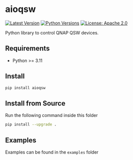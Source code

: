 # aioqsw
[![Latest Version][mdversion-button]][md-pypi]
[![Python Versions][pyversion-button]][md-pypi]
[![License: Apache 2.0][apache-button]](LICENSE)

[apache-button]: https://img.shields.io/badge/License-Apache%202.0-blue.svg
[md-pypi]: https://pypi.org/project/aioqsw
[mdversion-button]: https://img.shields.io/pypi/v/aioqsw.svg
[pyversion-button]: https://img.shields.io/pypi/pyversions/aioqsw.svg

Python library to control QNAP QSW devices.

## Requirements
- Python >= 3.11

## Install
```bash
pip install aioqsw
```

## Install from Source
Run the following command inside this folder
```bash
pip install --upgrade .
```

## Examples
Examples can be found in the `examples` folder
